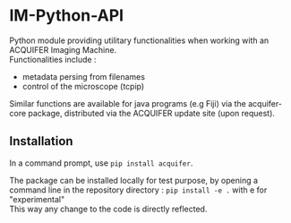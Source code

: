 # IM-Python-API

Python module providing utilitary functionalities when working with an ACQUIFER Imaging Machine.  
Functionalities include :  
- metadata persing from filenames  
- control of the microscope (tcpip) 

Similar functions are available for java programs (e.g Fiji) via the acquifer-core package, distributed via the ACQUIFER update site (upon request).  

## Installation
In a command prompt, use `pip install acquifer`.

The package can be installed locally for test purpose, by opening a command line in the repository directory : 
`pip install -e .` with e for "experimental"  
This way any change to the code is directly reflected. 